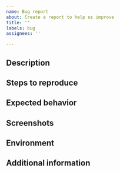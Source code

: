 ```yaml
---
name: Bug report
about: Create a report to help us improve
title: ''
labels: bug
assignees: ''

---
```


<!--
  Before opening a new issue, please search existing issues https://github.com/eclipse/che-che4z-lsp-for-cobol/issues
-->

<!--
Useful Links:
  - Documentation: https://github.com/eclipse/che-che4z-lsp-for-cobol/blob/development/README.md
  - Contributing: https://github.com/eclipse/che-che4z-lsp-for-cobol/blob/development/CONTRIBUTING.md
  Eclipse Che has public chat on:
  - Slack: https://communityinviter.com/apps/che4z/code4z
-->

## Description ##
<!-- A clear and concise description of what the bug is. -->

## Steps to reproduce ##
<!--
1. Go to '...'
2. Click on '....'
3. Scroll down to '....'
4. See error.
-->

## Expected behavior ##
<!-- A clear and concise description of what you expected to happen. -->

## Screenshots ##
<!-- If applicable, add screenshots to help explain your problem. -->

## Environment ##
 <!--
 - OS: [e.g. iOS 9, Windows 8.1]
 - IDE: [e.g. VS Code, Che 7, Theia IDE] 
-->

## Additional information ##
<!-- Add any other information about the problem here. -->
